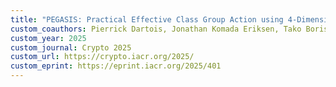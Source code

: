 ```yaml
---
title: "PEGASIS: Practical Effective Class Group Action using 4-Dimensional Isogenies"
custom_coauthors: Pierrick Dartois, Jonathan Komada Eriksen, Tako Boris Fouotsa, Riccardo Invernizzi, Damien Robert, Ryan Rueger, Frederik Vercauteren and Benjamin Wesolowski
custom_year: 2025
custom_journal: Crypto 2025
custom_url: https://crypto.iacr.org/2025/
custom_eprint: https://eprint.iacr.org/2025/401
---
```

